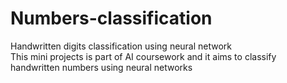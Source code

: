 # Numbers-classification
Handwritten digits classification using neural network <br/>
This mini projects is part of AI coursework and it aims to classify handwritten numbers using neural networks <br/>

